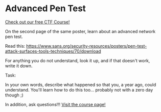 # Advanced Pen Test

[Check out our free CTF Course!](https://academy.hoppersroppers.org/mod/page/view.php?id=912)

On the second page of the same poster, learn about an advanced network pen test.

Read this: <https://www.sans.org/security-resources/posters/pen-test-attack-surfaces-tools-techniques/70/download>

For anything you do not understand, look it up, and if that doesn't work, write it down.

Task:

In your own words, describe what happened so that you, a year ago, could understand.  You'll learn how to do this too... probably not with a zero day though ;)

In addition, ask questions!!!
[Visit the course page!](https://academy.hoppersroppers.org/mod/assign/view.php?id=912)
